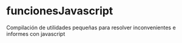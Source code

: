 # funcionesJavascript
Compilación de utilidades pequeñas para resolver inconvenientes e informes con javascript
